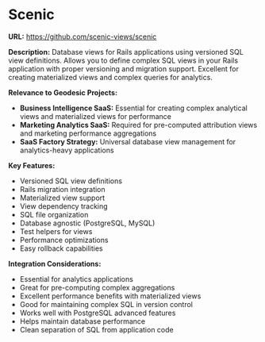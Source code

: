 # Scenic

**URL:** https://github.com/scenic-views/scenic

**Description:**
Database views for Rails applications using versioned SQL view definitions. Allows you to define complex SQL views in your Rails application with proper versioning and migration support. Excellent for creating materialized views and complex queries for analytics.

**Relevance to Geodesic Projects:**
- **Business Intelligence SaaS:** Essential for creating complex analytical views and materialized views for performance
- **Marketing Analytics SaaS:** Required for pre-computed attribution views and marketing performance aggregations
- **SaaS Factory Strategy:** Universal database view management for analytics-heavy applications

**Key Features:**
- Versioned SQL view definitions
- Rails migration integration
- Materialized view support
- View dependency tracking
- SQL file organization
- Database agnostic (PostgreSQL, MySQL)
- Test helpers for views
- Performance optimizations
- Easy rollback capabilities

**Integration Considerations:**
- Essential for analytics applications
- Great for pre-computing complex aggregations
- Excellent performance benefits with materialized views
- Good for maintaining complex SQL in version control
- Works well with PostgreSQL advanced features
- Helps maintain database performance
- Clean separation of SQL from application code
